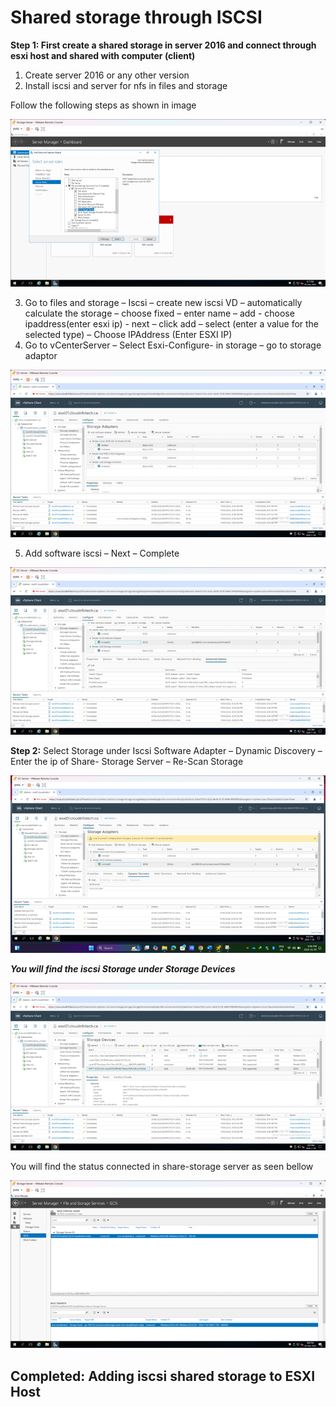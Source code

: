 # Shared storage through ISCSI

**Step 1: First create a shared storage in server 2016 and connect through esxi host and shared with computer (client)**

1.	Create server 2016 or any other version
2.	Install iscsi and server for nfs in files and storage

Follow the following steps as shown in image

![Picture19](https://github.com/gurpreet2828/VmwareProject_Images/blob/9799f5483aa8909e9648c04734f8d650402195fb/Picture19.png)

3.	Go to files and storage – Iscsi – create new iscsi VD – automatically calculate the storage – choose fixed – enter name – add  - choose ipaddress(enter esxi ip)  - next – click add – select (enter a value for the selected type) – Choose IPAddress (Enter ESXI IP)
4.	Go to vCenterServer – Select Esxi-Configure- in storage – go to storage adaptor

![Picture20](https://github.com/gurpreet2828/VmwareProject_Images/blob/9799f5483aa8909e9648c04734f8d650402195fb/Picture20.png)

5. Add software iscsi – Next – Complete
   
![Picture21](https://github.com/gurpreet2828/VmwareProject_Images/blob/3fa27beb931a3aaf22f6f26981cf480291db455e/Picture21.png)

**Step 2:** Select Storage under Iscsi Software Adapter – Dynamic Discovery – Enter the ip of Share- Storage Server – Re-Scan Storage

![Picture22](https://github.com/gurpreet2828/VmwareProject_Images/blob/3fa27beb931a3aaf22f6f26981cf480291db455e/Picture22.png)

***You will find the iscsi Storage under Storage Devices***

![Picture23](https://github.com/gurpreet2828/VmwareProject_Images/blob/aa14fb4c24dfaba159275b5baf8e88fe0e22be1d/Picture23.png)

You will find the status connected in share-storage server as seen bellow

![Picture24](https://github.com/gurpreet2828/VmwareProject_Images/blob/aa14fb4c24dfaba159275b5baf8e88fe0e22be1d/Picture24.png)

## Completed: Adding iscsi shared storage to ESXI Host





